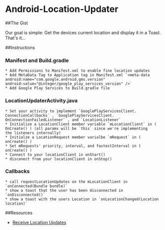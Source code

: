 Android-Location-Updater
========================

##The Gist 

Our goal is simple: Get the devices current location and display it in a Toast.  That's it... 

##Instructions 

### Manifest and Build.gradle 

	* Add Permissions to Manifest.xml to enable fine location updates
	* Add MetaData Tag to Application tag in Manifest.xml `<meta-data 	android:name="com.google.android.gms.version" 	android:value="@integer/google_play_services_version" />`
	* Add Google Play Services to Build.gradle file 


### LocationUpdaterActivity.java 

	* Set your activity to implement `GooglePlayServicesClient.	ConnectionCallbacks` , `GooglePlayServicesClient.	OnConnectionFailedListener` , and `LocationListener`
	* Initialize a LocationClient member variable `mLocationClient` in (	OnCreate() ) (all params will be `this` since we're implementing 	the listeners internally)
	* Initialze a LocationRequest member varialbe `mRequest` in (	onCreate() ) 
	* Set mRequests' priority, interval, and fastestInterval in (	onCreate() )
	* Connect to your locationClient in onStart()
	* disconect from your locationClient in onStop()

### Callbacks

	* call requestLocationUpdates on the mLocationClient in `onConnected(Bundle bundle)`
	* show a toast that the user has been disconnected in `onDisconnected()`
	* show a toast with the users Location in `onLocationChanged(Location location)`

##Resources 

* [Receive Location Updates](http://developer.android.com/training/location/receive-location-updates.html)

